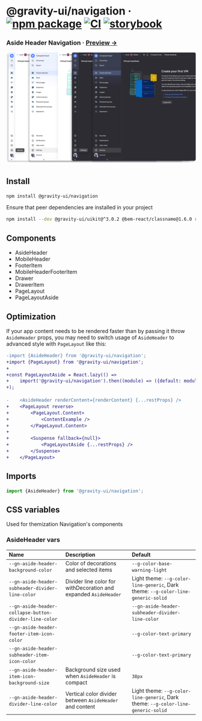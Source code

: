 # @gravity-ui/navigation &middot; [![npm package](https://img.shields.io/npm/v/@gravity-ui/navigation)](https://www.npmjs.com/package/@gravity-ui/navigation) [![CI](https://img.shields.io/github/actions/workflow/status/gravity-ui/navigation/.github/workflows/ci.yml?branch=main&label=CI&logo=github)](https://github.com/gravity-ui/navigation/actions/workflows/ci.yml?query=branch:main) [![storybook](https://img.shields.io/badge/Storybook-deployed-ff4685)](https://preview.yandexcloud.dev/navigation/)

### Aside Header Navigation &middot; [Preview →](https://preview.yandexcloud.dev/navigation/)

![](docs/images/showcase.png)

## Install

```bash
npm install @gravity-ui/navigation
```

Ensure that peer dependencies are installed in your project

```bash
npm install --dev @gravity-ui/uikit@^3.0.2 @bem-react/classname@1.6.0 react@^16.0.0
```

## Components

- AsideHeader
- MobileHeader
- FooterItem
- MobileHeaderFooterItem
- Drawer
- DrawerItem
- PageLayout
- PageLayoutAside

## Optimization

If your app content needs to be rendered faster than by passing it throw `AsideHeader` props,
you may need to switch usage of `AsideHeader` to advanced style with `PageLayout` like this:

```diff
-import {AsideHeader} from '@gravity-ui/navigation';
+import {PageLayout} from '@gravity-ui/navigation';
+
+const PageLayoutAside = React.lazy(() =>
+    import('@gravity-ui/navigation').then((module) => ({default: module.PageLayoutAside})),
+);

-    <AsideHeader renderContent={renderContent} {...restProps} />
+    <PageLayout reverse>
+        <PageLayout.Content>
+            <ContentExample />
+        </PageLayout.Content>
+
+        <Suspense fallback={null}>
+            <PageLayoutAside {...restProps} />
+        </Suspense>
+    </PageLayout>
```

## Imports

```ts
import {AsideHeader} from '@gravity-ui/navigation';
```

## CSS variables

Used for themization Navigation's components

### AsideHeader vars

| Name                                                   | Description                                                      | Default                                                                           |
| :----------------------------------------------------- | :--------------------------------------------------------------- | :-------------------------------------------------------------------------------- |
| `--gn-aside-header-background-color`                   | Сolor of decorations and selected items                          | `--g-color-base-warning-light`                                                    |
| `--gn-aside-header-subheader-divider-line-color`       | Divider line color for withDecoration and expanded `AsideHeader` | Light theme: `--g-color-line-generic`, Dark theme: `--g-color-line-generic-solid` |
| `--gn-aside-header-collapse-button-divider-line-color` |                                                                  | `--gn-aside-header-subheader-divider-line-color`                                  |
| `--gn-aside-header-footer-item-icon-color`             |                                                                  | `--g-color-text-primary`                                                          |
| `--gn-aside-header-subheader-item-icon-color`          |                                                                  | `--g-color-text-primary`                                                          |
| `--gn-aside-header-item-icon-background-size`          | Background size used when `AsideHeader` is compact               | `38px`                                                                            |
| `--gn-aside-header-divider-line-color`                 | Vertical color divider between `AsideHeader` and content         | Light theme: `--g-color-line-generic`, Dark theme: `--g-color-line-generic-solid` |
